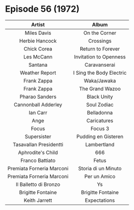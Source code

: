 # Episode 56 (1972)

| Artist | Album |
| :---: | :---: |
| Miles Davis | On the Corner |
| Herbie Hancock | Crossings |
| Chick Corea | Return to Forever |
| Les McCann | Invitation to Openness |
| Santana | Caravanserai |
| Weather Report | I Sing the Body Electric |
| Frank Zappa | Waka/Jawaka |
| Frank Zappa | The Grand Wazoo |
| Pharao Sanders | Black Unity |
| Cannonball Adderley | Soul Zodiac |
| Ian Carr | Belladonna |
| Ange | Caricatures |
| Focus | Focus 3 |
| Supersister | Pudding en Gisteren |
| Tasavallan Presidentti | Lambertland |
| Aphrodite's Child | 666 |
| Franco Battiato | Fetus |
| Premiata Forneria Marconi | Storia di un Minuto |
| Premiata Forneria Marconi | Per un Amico |
| Il Balletto di Bronzo | Ys |
| Brigitte Fontaine | Brigitte Fontaine |
| Keith Jarrett | Expectations |
